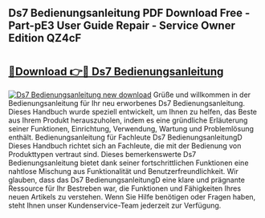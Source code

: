 ## Ds7 Bedienungsanleitung PDF Download Free - Part-pE3 User Guide Repair - Service Owner Edition QZ4cF

# <h2><a href="http://df001m4.blite.top/?on=Ds7+Bedienungsanleitung">🔗Download 👉🔴 Ds7 Bedienungsanleitung</a></h2>

[![Ds7 Bedienungsanleitung new download](https://i.imgur.com/lujVjoI.png)](http://df001m4.blite.top/?on=Ds7+Bedienungsanleitung)
Grüße und willkommen in der Bedienungsanleitung für Ihr neu erworbenes Ds7 Bedienungsanleitung. Dieses Handbuch wurde speziell entwickelt, um Ihnen zu helfen, das Beste aus Ihrem Produkt herauszuholen, indem es eine gründliche Erläuterung seiner Funktionen, Einrichtung, Verwendung, Wartung und Problemlösung enthält. Bedienungsanleitung für Fachleute Ds7 BedienungsanleitungD Dieses Handbuch richtet sich an Fachleute, die mit der Bedienung von Produkttypen vertraut sind. Dieses bemerkenswerte Ds7 Bedienungsanleitung bietet dank seiner fortschrittlichen Funktionen eine nahtlose Mischung aus Funktionalität und Benutzerfreundlichkeit. Wir glauben, dass das Ds7 BedienungsanleitungD eine klare und prägnante Ressource für Ihr Bestreben war, die Funktionen und Fähigkeiten Ihres neuen Artikels zu verstehen. Wenn Sie Hilfe benötigen oder Fragen haben, steht Ihnen unser Kundenservice-Team jederzeit zur Verfügung.
